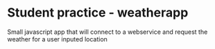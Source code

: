 # Student practice - weatherapp

Small javascript app that will connect to a webservice and request the weather for a user inputed location
